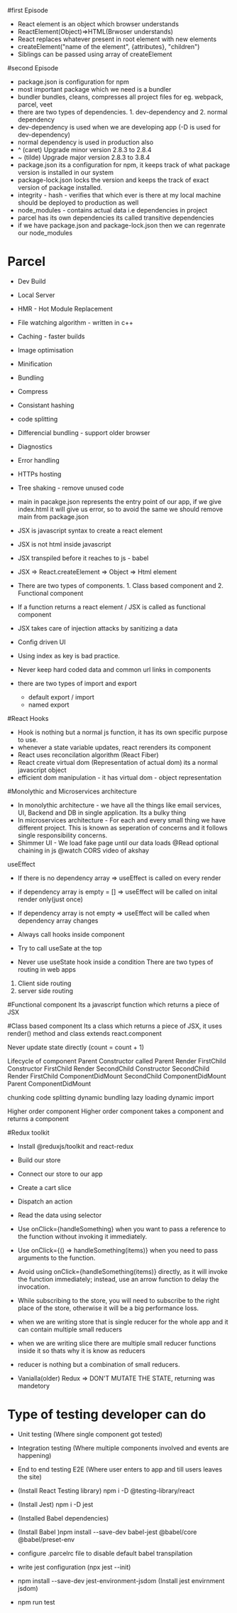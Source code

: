 #first Episode

- React element is an object which browser understands
- ReactElement(Object)=>HTML(Brwoser understands)
- React replaces whatever present in root element with new elements
- createElement("name of the element", {attributes}, "children")
- Siblings can be passed using array of createElement

#second Episode

- package.json is configuration for npm
- most important package which we need is a bundler
- bundler bundles, cleans, compresses all project files for eg. webpack, parcel, veet
- there are two types of dependencies. 1. dev-dependency and 2. normal dependency
- dev-dependency is used when we are developing app (-D is used for dev-dependency)
- normal dependency is used in production also
- ^ (caret) Upgrade minor version 2.8.3 to 2.8.4
- ~ (tilde) Upgrade major version 2.8.3 to 3.8.4
- package.json its a configuration for npm, it keeps track of what package version is installed in our system
- package-lock.json locks the version and keeps the track of exact version of package installed.
- integrity - hash - verifies that which ever is there at my local machine should be deployed to production as well
- node_modules - contains actual data i.e dependencies in project
- parcel has its own dependencies its called transitive dependencies
- if we have package.json and package-lock.json then we can regenrate our node_modules

# Parcel

- Dev Build
- Local Server
- HMR - Hot Module Replacement
- File watching algorithm - written in c++
- Caching - faster builds
- Image optimisation
- Minification
- Bundling
- Compress
- Consistant hashing
- code splitting
- Differencial bundling - support older browser
- Diagnostics
- Error handling
- HTTPs hosting
- Tree shaking - remove unused code
- main in pacakge.json represents the entry point of our app, if we give index.html it will give us error, so to avoid the same we should remove main from package.json
- JSX is javascript syntax to create a react element
- JSX is not html inside javascript
- JSX transpiled before it reaches to js - babel
- JSX => React.createElement => Object => Html element
- There are two types of components. 1. Class based component and 2. Functional component
- If a function returns a react element / JSX is called as functional component
- JSX takes care of injection attacks by sanitizing a data
- Config driven UI
- Using index as key is bad practice.
- Never keep hard coded data and common url links in components

- there are two types of import and export
  - default export / import
  - named export

#React Hooks

- Hook is nothing but a normal js function, it has its own specific purpose to use.
- whenever a state variable updates, react rerenders its component
- React uses reconcilation algorithm (React Fiber)
- React create virtual dom (Representation of actual dom) its a normal javascript object
- efficient dom manipulation - it has virtual dom - object representation

#Monolythic and Microservices architecture

- In monolythic architecture - we have all the things like email services, UI, Backend and DB in single application. Its a bulky thing
- In microservices architecture - For each and every small thing we have different project. This is known as seperation of concerns and it follows single responsibility concerns.
- Shimmer UI - We load fake page until our data loads
  @Read optional chaining in js
  @watch CORS video of akshay

useEffect

- If there is no dependency array => useEffect is called on every render
- if dependency array is empty = [] => useEffect will be called on inital render only(just once)
- If dependency array is not empty => useEffect will be called when dependency array changes

- Always call hooks inside component
- Try to call useSate at the top
- Never use useState hook inside a condition
  There are two types of routing in web apps

1. Client side routing
2. server side routing

#Functional component
Its a javascript function which returns a piece of JSX

#Class based component
Its a class which returns a piece of JSX, it uses render() method and class extends react.component

Never update state directly (count = count + 1)

Lifecycle of component
Parent Constructor called
Parent Render
FirstChild Constructor
FirstChild Render
SecondChild Constructor
SecondChild Render
FirstChild ComponentDidMount
SecondChild ComponentDidMount
Parent ComponentDidMount

chunking
code splitting
dynamic bundling
lazy loading
dynamic import

Higher order component
Higher order component takes a component and returns a component

#Redux toolkit

- Install @reduxjs/toolkit and react-redux
- Build our store
- Connect our store to our app
- Create a cart slice
- Dispatch an action
- Read the data using selector

- Use onClick={handleSomething} when you want to pass a reference to the function without invoking it immediately.
- Use onClick={() => handleSomething(items)} when you need to pass arguments to the function.
- Avoid using onClick={handleSomething(items)} directly, as it will invoke the function immediately; instead, use an arrow function to delay the invocation.
- While subscribing to the store, you will need to subscribe to the right place of the store, otherwise it will be a big performance loss.
- when we are writing store that is single reducer for the whole app and it can contain multiple small reducers
- when we are writing slice there are multiple small reducer functions inside it so thats why it is know as reducers
- reducer is nothing but a combination of small reducers.
- Vanialla(older) Redux => DON'T MUTATE THE STATE, returning was mandetory

# Type of testing developer can do

- Unit testing (Where single component got tested)
- Integration testing (Where multiple components involved and events are happening)
- End to end testing E2E (Where user enters to app and till users leaves the site)

- (Install React Testing library) npm i -D @testing-library/react
- (Install Jest) npm i -D jest
- (Installed Babel dependencies)
- (Install Babel )npm install --save-dev babel-jest @babel/core @babel/preset-env
- configure .parcelrc file to disable default babel transpilation
- write jest configuration (npx jest --init)
- npm install --save-dev jest-environment-jsdom (Install jest envirnment jsdom)

- npm run test
